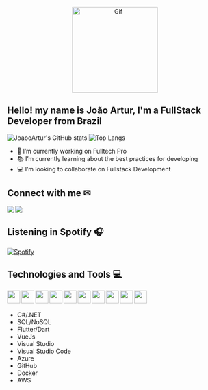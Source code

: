 [linkedin]: https://www.linkedin.com/in/jo%C3%A3o-artur-ramos-belli-4a4076201/
[gmail]: joao.arturramosbelli@gmail.com

<p align="center">
  <img width="200" src="https://i.pinimg.com/originals/eb/c2/7c/ebc27c80db850034ea426ebefff35c94.gif" alt="Gif">
</p>

## Hello! my name is João Artur, I'm a FullStack Developer from Brazil

![JoaooArtur's GitHub stats](https://github-readme-stats.vercel.app/api?username=joaooartur&show_icons=true&theme=dark&hide_border=true&bg_color=161b22)
![Top Langs](https://github-readme-stats.vercel.app/api/top-langs/?username=matheustambosi&layout=compact&theme=dark&langs_count=10&hide_border=true&bg_color=161b22)

- 🏢 I’m currently working on Fulltech Pro
- 📚 I’m currently learning about the best practices for developing
- 💻 I’m looking to collaborate on Fullstack Development

## Connect with me ✉

[<img align="left" src="https://img.shields.io/badge/LinkedIn-0077B5?style=for-the-badge&logo=linkedin&logoColor=white"/>][linkedin]
[<img align="left" src="https://img.shields.io/badge/Gmail-D14836?style=for-the-badge&logo=gmail&logoColor=white"/>][gmail]
</br>

## Listening in Spotify 🎧

[![Spotify](https://joaooartur.vercel.app/api/spotify)](https://open.spotify.com/user/JoaooArtur)

## Technologies and Tools 💻

<img align="left" width="30px" src="https://img.icons8.com/color/48/000000/c-sharp-logo.png"/>
<img align="left" width="30px" src="https://img.icons8.com/external-wanicon-lineal-color-wanicon/64/000000/external-sql-server-big-data-wanicon-lineal-color-wanicon.png" />
<img align="left" width="30px" src="https://img.icons8.com/material-outlined/24/000000/flutter.png" />
<img align="left" width="30px" src="https://img.icons8.com/windows/32/000000/vuejs.png" />
<img align="left" width="30px" src="https://img.icons8.com/color/48/000000/visual-studio.png" />
<img align="left" width="30px" src="https://img.icons8.com/color/48/000000/visual-studio-code-2019.png" />
<img align="left" width="30px" src="https://img.icons8.com/fluency/48/000000/azure-1.png" />
<img align="left" width="30px" src="https://img.icons8.com/ios/50/000000/github--v2.png" />
<img align="left" width="30px" src="https://img.icons8.com/color/48/000000/docker.png" />
<img align="left" width="30px" src="https://img.icons8.com/color/48/000000/amazon-web-services.png" />
<br />
<br />

- C#/.NET 
- SQL/NoSQL
- Flutter/Dart
- VueJs
- Visual Studio
- Visual Studio Code
- Azure
- GitHub
- Docker
- AWS

